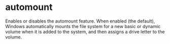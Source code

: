 # automount



Enables or disables the automount feature. When enabled (the default), Windows automatically mounts the file system for a new basic or dynamic volume when it is added to the system, and then assigns a drive letter to the volume.

